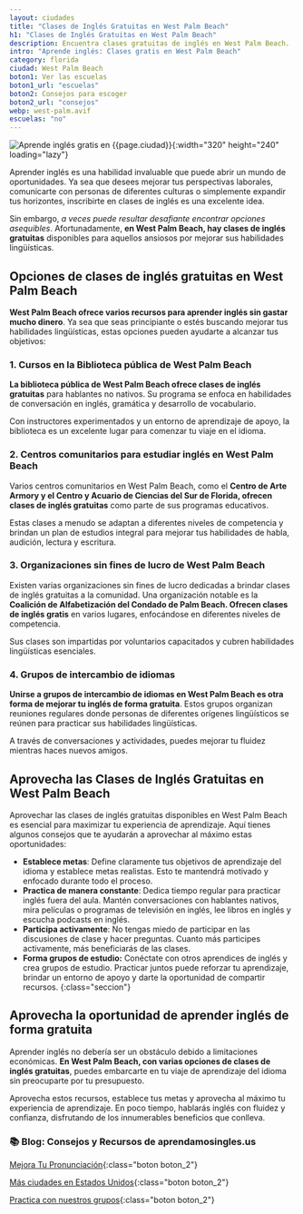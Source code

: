 ```yaml
---
layout: ciudades
title: "Clases de Inglés Gratuitas en West Palm Beach"
h1: "Clases de Inglés Gratuitas en West Palm Beach"
description: Encuentra clases gratuitas de inglés en West Palm Beach. ¡Alcanza tus metas con nosotros! Haz clic para ver los cursos y escuelas.
intro: "Aprende inglés: Clases gratis en West Palm Beach"
category: florida
ciudad: West Palm Beach
boton1: Ver las escuelas
boton1_url: "escuelas"
boton2: Consejos para escoger
boton2_url: "consejos"
webp: west-palm.avif
escuelas: "no"
---
```

![Aprende inglés gratis en {{page.ciudad}}]({{site.baseurl}}/img/{{page.webp}} "Clases inglés {{page.ciudad|capitalize}}"){:width="320" height="240" loading="lazy"}

Aprender inglés es una habilidad invaluable que puede abrir un mundo de oportunidades. Ya sea que desees mejorar tus perspectivas laborales, comunicarte con personas de diferentes culturas o simplemente expandir tus horizontes, inscribirte en clases de inglés es una excelente idea.

Sin embargo, *a veces puede resultar desafiante encontrar opciones asequibles*. Afortunadamente, **en West Palm Beach, hay clases de inglés gratuitas** disponibles para aquellos ansiosos por mejorar sus habilidades lingüísticas.

## Opciones de clases de inglés gratuitas en West Palm Beach

**West Palm Beach ofrece varios recursos para aprender inglés sin gastar mucho dinero**. Ya sea que seas principiante o estés buscando mejorar tus habilidades lingüísticas, estas opciones pueden ayudarte a alcanzar tus objetivos:

### 1. Cursos en la Biblioteca pública de West Palm Beach

**La biblioteca pública de West Palm Beach ofrece clases de inglés gratuitas** para hablantes no nativos. Su programa se enfoca en habilidades de conversación en inglés, gramática y desarrollo de vocabulario.

Con instructores experimentados y un entorno de aprendizaje de apoyo, la biblioteca es un excelente lugar para comenzar tu viaje en el idioma.

### 2. Centros comunitarios para estudiar inglés en West Palm Beach

Varios centros comunitarios en West Palm Beach, como el **Centro de Arte Armory y el Centro y Acuario de Ciencias del Sur de Florida, ofrecen clases de inglés gratuitas** como parte de sus programas educativos.

Estas clases a menudo se adaptan a diferentes niveles de competencia y brindan un plan de estudios integral para mejorar tus habilidades de habla, audición, lectura y escritura.

### 3. Organizaciones sin fines de lucro de West Palm Beach

Existen varias organizaciones sin fines de lucro dedicadas a brindar clases de inglés gratuitas a la comunidad. Una organización notable es la **Coalición de Alfabetización del Condado de Palm Beach. Ofrecen clases de inglés gratis** en varios lugares, enfocándose en diferentes niveles de competencia.

Sus clases son impartidas por voluntarios capacitados y cubren habilidades lingüísticas esenciales.

### 4. Grupos de intercambio de idiomas

**Unirse a grupos de intercambio de idiomas en West Palm Beach es otra forma de mejorar tu inglés de forma gratuita**. Estos grupos organizan reuniones regulares donde personas de diferentes orígenes lingüísticos se reúnen para practicar sus habilidades lingüísticas.

A través de conversaciones y actividades, puedes mejorar tu fluidez mientras haces nuevos amigos.

## Aprovecha las Clases de Inglés Gratuitas en West Palm Beach

Aprovechar las clases de inglés gratuitas disponibles en West Palm Beach es esencial para maximizar tu experiencia de aprendizaje. Aquí tienes algunos consejos que te ayudarán a aprovechar al máximo estas oportunidades:

* **Establece metas**: Define claramente tus objetivos de aprendizaje del idioma y establece metas realistas. Esto te mantendrá motivado y enfocado durante todo el proceso.
* **Practica de manera constante**: Dedica tiempo regular para practicar inglés fuera del aula. Mantén conversaciones con hablantes nativos, mira películas o programas de televisión en inglés, lee libros en inglés y escucha podcasts en inglés.
* **Participa activamente**: No tengas miedo de participar en las discusiones de clase y hacer preguntas. Cuanto más participes activamente, más beneficiarás de las clases.
* **Forma grupos de estudio:** Conéctate con otros aprendices de inglés y crea grupos de estudio. Practicar juntos puede reforzar tu aprendizaje, brindar un entorno de apoyo y darte la oportunidad de compartir recursos.
{:class="seccion"}

## Aprovecha la oportunidad de aprender inglés de forma gratuita

Aprender inglés no debería ser un obstáculo debido a limitaciones económicas. **En West Palm Beach, con varias opciones de clases de inglés gratuitas**, puedes embarcarte en tu viaje de aprendizaje del idioma sin preocuparte por tu presupuesto.

Aprovecha estos recursos, establece tus metas y aprovecha al máximo tu experiencia de aprendizaje. En poco tiempo, hablarás inglés con fluidez y confianza, disfrutando de los innumerables beneficios que conlleva.


### 📚 Blog: Consejos y Recursos de aprendamosingles.us

[Mejora Tu Pronunciación]({{'blog'|relative_url}}){:class="boton boton_2"}

[Más ciudades en Estados Unidos]({{'escuelas'|relative_url}}){:class="boton boton_2"}

[Practica con nuestros grupos]({{'cursos-en-linea'|relative_url}}){:class="boton boton_2"}
